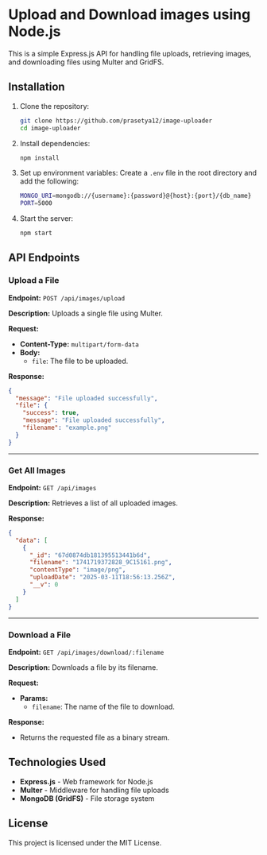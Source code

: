 # Upload and Download images using Node.js

This is a simple Express.js API for handling file uploads, retrieving images, and downloading files using Multer and GridFS.

## Installation

1. Clone the repository:
   ```sh
   git clone https://github.com/prasetya12/image-uploader
   cd image-uploader
   ```
2. Install dependencies:
   ```sh
   npm install
   ```
3. Set up environment variables:
   Create a `.env` file in the root directory and add the following:
   ```sh
   MONGO_URI=mongodb://{username}:{password}@{host}:{port}/{db_name}
   PORT=5000
   ```
4. Start the server:
   ```sh
   npm start
   ```

## API Endpoints

### Upload a File

**Endpoint:** `POST /api/images/upload`

**Description:** Uploads a single file using Multer.

**Request:**

- **Content-Type:** `multipart/form-data`
- **Body:**
  - `file`: The file to be uploaded.

**Response:**

```json
{
  "message": "File uploaded successfully",
  "file": {
    "success": true,
    "message": "File uploaded successfully",
    "filename": "example.png"
  }
}
```

---

### Get All Images

**Endpoint:** `GET /api/images`

**Description:** Retrieves a list of all uploaded images.

**Response:**

```json
{
  "data": [
    {
      "_id": "67d0874db181395513441b6d",
      "filename": "1741719372828_9C15161.png",
      "contentType": "image/png",
      "uploadDate": "2025-03-11T18:56:13.256Z",
      "__v": 0
    }
  ]
}
```

---

### Download a File

**Endpoint:** `GET /api/images/download/:filename`

**Description:** Downloads a file by its filename.

**Request:**

- **Params:**
  - `filename`: The name of the file to download.

**Response:**

- Returns the requested file as a binary stream.

## Technologies Used

- **Express.js** - Web framework for Node.js
- **Multer** - Middleware for handling file uploads
- **MongoDB (GridFS)** - File storage system

## License

This project is licensed under the MIT License.

